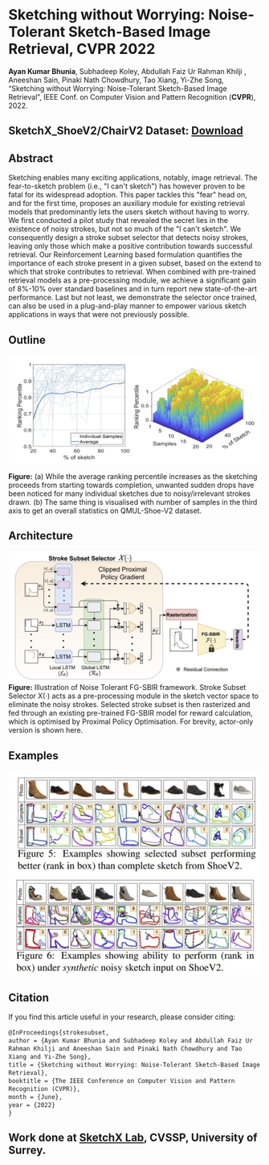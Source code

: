 # Sketching without Worrying: Noise-Tolerant Sketch-Based Image Retrieval, CVPR 2022


**Ayan Kumar Bhunia**, Subhadeep Koley, Abdullah Faiz Ur Rahman Khilji , Aneeshan Sain, Pinaki Nath Chowdhury, Tao Xiang, Yi-Zhe Song, “Sketching without Worrying: Noise-Tolerant Sketch-Based Image Retrieval”, IEEE Conf. on Computer Vision and Pattern Recognition (**CVPR**), 2022.

## SketchX_ShoeV2/ChairV2 Dataset: [Download](https://drive.google.com/file/d/1frltfiEd9ymnODZFHYrbg741kfys1rq1/view?usp=sharing)

## Abstract
Sketching enables many exciting applications, notably, image retrieval. The fear-to-sketch problem (i.e., "I can't sketch") has however proven to be fatal for its widespread adoption. This paper tackles this "fear" head on, and for the first time, proposes an auxiliary module for existing retrieval models that predominantly lets the users sketch without having to worry. We first conducted a pilot study that revealed the secret lies in the existence of noisy strokes, but not so much of the "I can't sketch". We consequently design a stroke subset selector that detects noisy strokes, leaving only those which make a positive contribution towards successful retrieval. Our Reinforcement Learning based formulation quantifies the importance of each stroke present in a given subset, based on the extend to which that stroke contributes to retrieval. When combined with pre-trained retrieval models as a pre-processing module, we achieve a significant gain of 8%-10% over standard baselines and in turn report new state-of-the-art performance. Last but not least, we demonstrate the selector once trained, can also be used in a plug-and-play manner to empower various sketch applications in ways that were not previously possible.

## Outline
![Outline](./images/fig1.JPG)

**Figure:**  (a) While the average ranking percentile increases as the sketching proceeds from starting towards completion, unwanted sudden drops have been noticed for many individual sketches due to noisy/irrelevant strokes drawn. (b) The same thing is visualised with number of samples in the third axis to get an overall statistics on QMUL-Shoe-V2 dataset.

## Architecture

![Framework](./images/fig2.JPG)
**Figure:**  Illustration of Noise Tolerant FG-SBIR framework. Stroke Subset Selector X(·) acts as a pre-processing module in the sketch vector space to eliminate the noisy
strokes. Selected stroke subset is then rasterized and fed through an existing pre-trained FG-SBIR model for reward calculation, which is optimised by Proximal Policy Optimisation. For brevity, actor-only version is shown here.


## Examples 
![Framework](./images/fig3.JPG)
![Framework](./images/fig4.JPG)
<!-- **Figure:** Qualitative results on our photo-to-sketch generation process, where sketch is shown with attention-map at progressive instances. -->


## Citation

If you find this article useful in your research, please consider citing:
```
@InProceedings{strokesubset,
author = {Ayan Kumar Bhunia and Subhadeep Koley and Abdullah Faiz Ur Rahman Khilji and Aneeshan Sain and Pinaki Nath Chowdhury and Tao Xiang and Yi-Zhe Song},
title = {Sketching without Worrying: Noise-Tolerant Sketch-Based Image Retrieval},
booktitle = {The IEEE Conference on Computer Vision and Pattern Recognition (CVPR)},
month = {June},
year = {2022}
}
```
## Work done at [SketchX Lab](http://sketchx.ai/), CVSSP, University of Surrey. 



